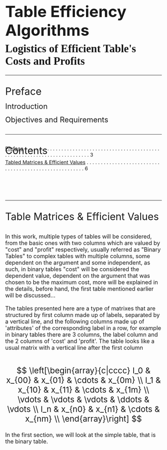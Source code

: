 <!--<body style="background-image: url(Styling/Forms/Form1.png); background-repeat: no-repeat; background-size: contain"></body>-->

<style>
    .below-flow {
        position: relative;
        top: 50px;
    }

    .bibelow-flow {
        position: relative;
        top: 30px;
    }

    .tribelow-flow {
        position: relative;
        top: 10px;
    }

    .preface-content {
        position: relative;
        top: 150px;
    }

    .heading-topic {
        font-size: 32px;
    }
</style>

<div style="page-break-after: always"></div>

<h1 class='below-flow' style="font-size: 50px; text-decoration: none; border-bottom: none;">Table Efficiency Algorithms
    <div class='tribelow-flow' style="font-size: 35px; font-family: Cambria Math">Logistics of Efficient Table's Costs and Profits</div>
</h1>

<div style="page-break-after: always"></div>

<div id='topic-0' class='below-flow heading-topic'><hr>Preface</div>

<font class='below-flow' size='5'>Introduction</font>

<div style="page-break-after: always"></div>

<font class='below-flow' size='5'>Objectives and Requirements</font>

<div style="page-break-after: always"></div>

<div class='below-flow heading-topic'><hr>Contents</div>

<font style="position: relative" size='3'>[Preface](#topic-0) . . . . . . . . . . . . . . . . . . . . . . . . . . . . . . . . . . . . . . . . . . . . . . . . . . . . . . . . . . . . . . . . . . . . . . . . . . . . . . 3</font>

<font style="position: relative; bottom: 10px; font-size: 16.09px" size='3'>[Tabled Matrices & Efficient Values](#topic-1) . . . . . . . . . . . . . . . . . . . . . . . . . . . . . . . . . . . . . . . . . . . . . . . . . . . . . . 6</font>

<div style="page-break-after: always"></div>

<div id='topic-1' class='below-flow heading-topic'><hr>Table Matrices & Efficient Values</div> <br><br>

<div class='below-flow' style="font-size: 18px">
<div>
In this work, multiple types of tables will be considered, from the basic ones with two columns which are valued by "cost" and "profit" respectively, usually referred as "Binary Tables" to complex tables with multiple columns, some dependent on the argument and some independent, as such, in binary tables "cost" will be considered the dependent value, dependent on the argument that was chosen to be the maximum cost, more will be explained in the details, before hand, the first table mentioned earlier will be discussed...
</div> <br>
<div>
The tables presented here are a type of matrixes that are structured by first column made up of labels, separated by a vertical line, and the following columns made up of 'attributes' of the corresponding label in a row, for example in binary tables there are 3 columns, the label column and the 2 columns of 'cost' and 'profit'.
The table looks like a usual matrix with a vertical line after the first column
</div> <br>
<div style="font-size: 26px">

$$
\left[\begin{array}{c|cccc}
l_0 & x_{00} & x_{01} & \cdots & x_{0m}    \\
l_1 & x_{10} & x_{11} & \cdots & x_{1m}    \\
\vdots & \vdots & \vdots & \ddots & \vdots \\
l_n & x_{n0} & x_{n1} & \cdots & x_{nm}    \\
\end{array}\right]
$$
</div>
<div>
In the first section, we will look at the simple table, that is the binary table.

</div>
</div>
